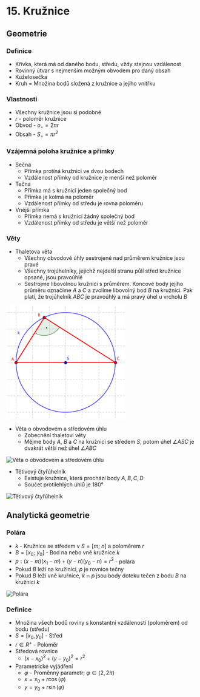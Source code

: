 # 15. Kružnice

## Geometrie

### Definice

- Křívka, která má od daného bodu, středu, vždy stejnou vzdálenost
- Rovinný útvar s nejmenším možným obvodem pro daný obsah
- Kuželosečka
- Kruh = Množina bodů složená z kružnice a jejího vnitřku

### Vlastnosti

- Všechny kružnice jsou si podobné
- $r$ - poloměr kružnice
- Obvod - $o_\circ = 2\pi r$
- Obsah - $S_{\circ} =\pi r^2$

### Vzájemná poloha kružnice a přímky

- Sečna
  - Přímka protíná kružnici ve dvou bodech
  - Vzdálenost přímky od kružnice je menší než poloměr
- Tečna
  - Přímka má s kružnicí jeden společný bod
  - Přímka je kolmá na poloměr
  - Vzdálenost přímky od středu je rovna poloměru
- Vnější přímka
  - Přímka nemá s kružnicí žádný společný bod
  - Vzdálenost přímky od středu je větší než poloměr

### Věty

- Thaletova věta
  - Všechny obvodové úhly sestrojené nad průměrem kružnice jsou pravé
  - Všechny trojúhelníky, jejichž nejdelší stranu půlí střed kružnice opsané, jsou pravoúhlé
  - Sestrojme libovolnou kružnici s průměrem. Koncové body jejího průměru označíme $A$ a $C$ a zvolíme libovolný bod $B$ na kružnici. Pak platí, že trojúhelník $ABC$ je pravoúhlý a má pravý úhel u vrcholu $B$

![Thaletova věta](./thaletovka.png)

- Věta o obvodovém a středovém úhlu
  - Zobecnění thaletovi věty
  - Mějme body $A$, $B$ a $C$ na kružnici se středem $S$, potom úhel $\angle{ASC}$ je dvakrát větší než úhel $\angle{ABC}$

![Věta o obvodovém a středovém úhlu](./thaletovka_zobecnenea.png)

- Tětivový čtyřúhelník
  - Existuje kružnice, která prochází body $A, B, C, D$
  - Součet protilehlých úhlů je $180°$

![Tětivový čtyřúhelník](./tetivovy_ctyruhelnik.png)

## Analytická geometrie

### Polára

- $k$ - Kružnice se středem v $S = [m; \ n]$ a poloměrem $r$
- $B = [x_0; \ y_0]$ - Bod na nebo vně kružnice $k$
- $p: (x - m)(x_1 - m) + (y - n)(y_0 - n) = r^2$ - polára
- Pokud $B$ leží na kružinici, $p$ je rovnice tečny
- Pokud $B$ leží vně kruřnice, $k \cap p$ jsou body doteku tečen z bodu $B$ na kružnici $k$

![Polára](./polara.png)

### Definice

- Množina všech bodů roviny s konstantní vzdáleností (poloměrem) od bodu (středu)
- $S = [x_0, y_0]$ - Střed
- $r \in R^+$ - Poloměr
- Středová rovnice
  - $(x-x_0)^2+(y-y_0)^2=r^2$
- Parametrické vyjádření
  - $\varphi$ - Proměnný parametr; $\varphi \in \langle2, 2\pi)$
  - $x = x_0+ r \cos(\varphi)$
  - $y = y_0 + r \sin(\varphi)$
